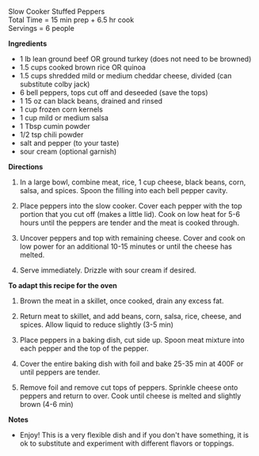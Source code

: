 Slow Cooker Stuffed Peppers \
Total Time = 15 min prep + 6.5 hr cook \
Servings = 6 people  

**Ingredients**
-  1 lb lean ground beef OR ground turkey (does not need to be browned)
-  1.5 cups cooked brown rice OR quinoa
-  1.5 cups shredded mild or medium cheddar cheese, divided (can substitute colby jack)
-  6 bell peppers, tops cut off and deseeded (save the tops)
-  1 15 oz can black beans, drained and rinsed
-  1 cup frozen corn kernels
-  1 cup mild or medium salsa
-  1 Tbsp cumin powder
-  1/2 tsp chili powder
-  salt and pepper (to your taste)
-  sour cream (optional garnish)


**Directions**

1. In a large bowl, combine meat, rice, 1 cup cheese, black beans, corn, salsa, and spices. Spoon the filling into each bell pepper cavity.

2. Place peppers into the slow cooker. Cover each pepper with the top portion that you cut off (makes a little lid). Cook on low heat for 5-6 hours until the peppers are tender and the meat is cooked through. 

3. Uncover peppers and top with remaining cheese. Cover and cook on low power for an additional 10-15 minutes or until the cheese has melted. 

4. Serve immediately. Drizzle with sour cream if desired.


**To adapt this recipe for the oven**

1. Brown the meat in a skillet, once cooked, drain any excess fat. 

2. Return meat to skillet, and add beans, corn, salsa, rice, cheese, and spices. Allow liquid to reduce slightly (3-5 min)

3. Place peppers in a baking dish, cut side up. Spoon meat mixture into each pepper and the top of the pepper. 

4. Cover the entire baking dish with foil and bake 25-35 min at 400F or until peppers are tender. 

5. Remove foil and remove cut tops of peppers. Sprinkle cheese onto peppers and return to over. Cook until cheese is melted and slightly brown (4-6 min)


**Notes**

- Enjoy! This is a very flexible dish and if you don't have something, it is ok to substitute and experiment with different flavors or toppings. 
